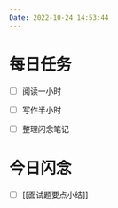 ```yaml
---
Date: 2022-10-24 14:53:44
---
```


# 每日任务
- [ ] 阅读一小时
- [ ] 写作半小时
- [ ] 整理闪念笔记


# 今日闪念
- [ ] [[面试题要点小结]]



